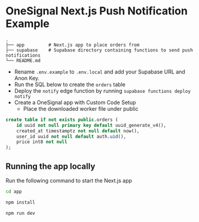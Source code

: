 # OneSignal Next.js Push Notification Example

    .
    ├── app         # Next.js app to place orders from
    ├── supabase    # Supabase directory containing functions to send push notifications
    └── README.md

- Rename `.env.example` to `.env.local` and add your Supabase URL and Anon Key.
- Run the SQL below to create the `orders` table
- Deploy the `notify` edge function by running `supabase functions deploy notify`
- Create a OneSignal app with Custom Code Setup
  - Place the downloaded worker file under public

```sql
create table if not exists public.orders (
    id uuid not null primary key default uuid_generate_v4(),
    created_at timestamptz not null default now(),
    user_id uuid not null default auth.uid(),
    price int8 not null
);
```

## Running the app locally

Run the following command to start the Next.js app

```bash
cd app

npm install

npm run dev
```
